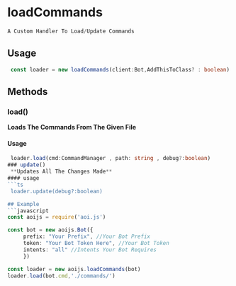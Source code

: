 # loadCommands

```js
A Custom Handler To Load/Update Commands
```

## Usage

```ts
 const loader = new loadCommands(client:Bot,AddThisToClass? : boolean)
```

## Methods

### load()

**Loads The Commands From The Given File**

#### Usage

````ts
 loader.load(cmd:CommandManager , path: string , debug?:boolean) 
### update()
 **Updates All The Changes Made** 
#### usage
```ts
 loader.update(debug?:boolean)

## Example 
```javascript
const aoijs = require('aoi.js')

const bot = new aoijs.Bot({
     prefix: "Your Prefix", //Your Bot Prefix
     token: "Your Bot Token Here", //Your Bot Token
     intents: "all" //Intents Your Bot Requires 
     })

const loader = new aoijs.loadCommands(bot)
loader.load(bot.cmd,'./commands/')
````
